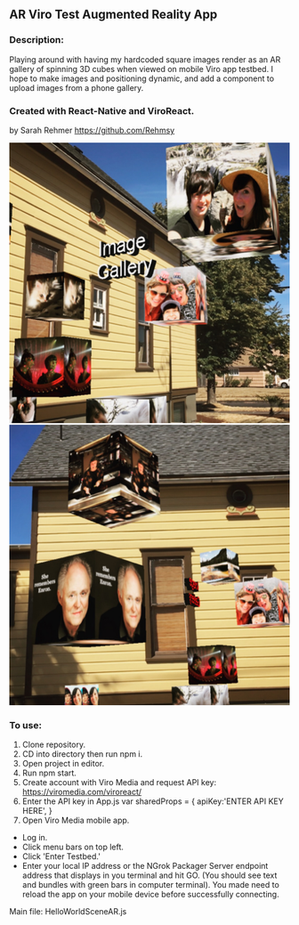 ## AR Viro Test Augmented Reality App

### Description:
Playing around with having my hardcoded square images render as an AR gallery of spinning 3D cubes when viewed on mobile Viro app testbed. I hope to make images and positioning dynamic, and add a component to upload images from a phone gallery.

### Created with React-Native and ViroReact.
by Sarah Rehmer https://github.com/Rehmsy

<img src="images/floating-image-cubes1.JPG" alt="image cubes floating around a neighborhood">

<img src="images/floating-image-cubes2.JPG" alt="another view of image cubes floating around a neighborhood">


### To use:
1. Clone repository. 
2. CD into directory then run npm i.
3. Open project in editor. 
4. Run npm start.
5. Create account with Viro Media and request API key: https://viromedia.com/viroreact/
6. Enter the API key in App.js
    var sharedProps = {
    apiKey:'ENTER API KEY HERE',
    }
7. Open Viro Media mobile app. 
  * Log in.
  * Click menu bars on top left.
  * Click 'Enter Testbed.'
  * Enter your local IP address or the NGrok Packager Server endpoint   address that displays in you terminal and hit GO.
      (You should see text and bundles with green bars in computer terminal). You made need to reload the app on your mobile device before successfully connecting. 

  Main file: HelloWorldSceneAR.js

